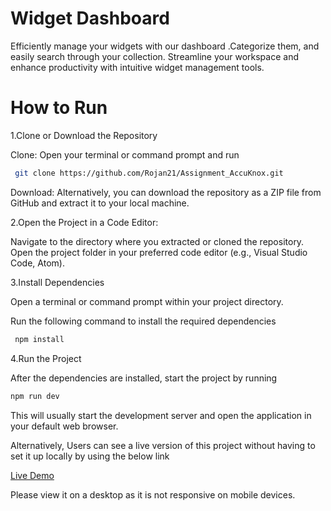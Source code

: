# Widget Dashboard

Efficiently manage your widgets with our dashboard .Categorize them, and easily search through your collection. Streamline your workspace and enhance productivity with intuitive widget management tools.


# How to Run

1.Clone or Download the Repository

Clone: Open your terminal or command prompt and run

  ```bash
   git clone https://github.com/Rojan21/Assignment_AccuKnox.git
```

Download: Alternatively, you can download the repository as a ZIP file from GitHub and extract it to your local machine.

2.Open the Project in a Code Editor:

 Navigate to the directory where you extracted or cloned the repository.
 Open the project folder in your preferred code editor (e.g., Visual Studio Code, Atom).

3.Install Dependencies

 Open a terminal or command prompt within your project directory.

 Run the following command to install the required dependencies

 ```bash
  npm install
```

4.Run the Project

 After the dependencies are installed, start the project by running

 ```bash
npm run dev
```
This will usually start the development server and open the application in your default web browser.


Alternatively, Users can see a live version of this project without having to set it up locally by using the below link

[Live Demo](https://66be2a167eb1ff5be5761b38--kaleidoscopic-cat-3633a8.netlify.app/)


 Please view it on a desktop as it is not responsive on mobile devices.


